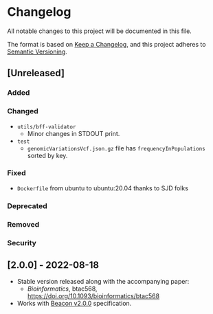 # Changelog
All notable changes to this project will be documented in this file.

The format is based on [Keep a Changelog](https://keepachangelog.com/en/1.0.0/),
and this project adheres to [Semantic Versioning](https://semver.org/spec/v2.0.0.html).

## [Unreleased]

### Added

### Changed

- `utils/bff-validator` 
  * Minor changes in STDOUT print.
- `test`
  * `genomicVariationsVcf.json.gz` file has `frequencyInPopulations` sorted by key.

### Fixed

- `Dockerfile` from ubuntu to ubuntu:20.04 thanks to SJD folks 


### Deprecated

### Removed

### Security

## [2.0.0] - 2022-08-18

- Stable version released along with the accompanying paper:
  *  _Bioinformatics_, btac568, https://doi.org/10.1093/bioinformatics/btac568
- Works with [Beacon v2.0.0](https://github.com/ga4gh-beacon/beacon-v2/releases/tag/v2.0.0) specification.
